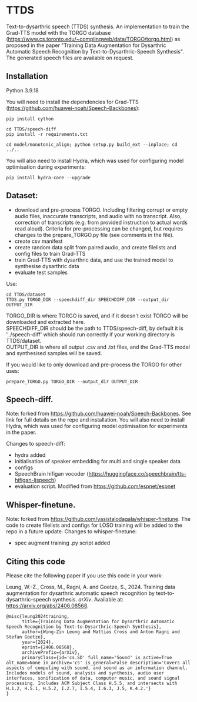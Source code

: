 # TTDS
Text-to-dysarthric speech (TTDS) synthesis. An implementation to train the Grad-TTS model with the TORGO database (https://www.cs.toronto.edu/~complingweb/data/TORGO/torgo.html) as proposed in the paper "Training Data Augmentation for Dysarthric Automatic Speech Recognition by Text-to-Dysarthric-Speech Synthesis". The generated speech files are available on request.

## Installation

Python 3.9.18

You will need to install the dependencies for Grad-TTS (https://github.com/huawei-noah/Speech-Backbones):

```
pip install cython
```

```
cd TTDS/speech-diff
pip install -r requirements.txt
```

```
cd model/monotonic_align; python setup.py build_ext --inplace; cd ../..
```

You will also need to install Hydra, which was used for configuring model optimisation during experiments:
```
pip install hydra-core --upgrade
```


## Dataset:
- download and pre-process TORGO. Including filtering corrupt or empty audio files, inaccurate transcripts, and audio with no transcript. Also, correction of transcripts (e.g. from provided instruction to actual words read aloud). Criteria for pre-processing can be changed, but requires changes to the prepare_TORGO.py file (see comments in the file). 
- create csv manifest
- create random data split from paired audio, and create filelists and config files to train Grad-TTS 
- train Grad-TTS with dysarthric data, and use the trained model to synthesise dysarthric data
- evaluate test samples

Use:
```
cd TTDS/dataset
TTDS.py TORGO_DIR --speechdiff_dir SPEECHDIFF_DIR --output_dir OUTPUT_DIR
```
TORGO_DIR is where TORGO is saved, and if it doesn't exist TORGO will be downloaded and extracted here. \
SPEECHDIFF_DIR should be the path to TTDS/speech-diff, by default it is '../speech-diff' which should run correctly if your working directory is TTDS/dataset. \
OUTPUT_DIR is where all output .csv and .txt files, and the Grad-TTS model and synthesised samples will be saved.

If you would like to only download and pre-process the TORGO for other uses:
```
prepare_TORGO.py TORGO_DIR --output_dir OUTPUT_DIR
```


## Speech-diff. 
Note: forked from https://github.com/huawei-noah/Speech-Backbones. See link for full details on the repo and installation. You will also need to install Hydra, which was used for configuring model optimisation for experiments in the paper. 

Changes to speech-diff:
- hydra added
- initialisation of speaker embedding for multi and single speaker data
- configs
- SpeechBrain hifigan vocoder (https://huggingface.co/speechbrain/tts-hifigan-ljspeech)
- evaluation script. Modified from https://github.com/espnet/espnet


## Whisper-finetune. 
Note: forked from https://github.com/vasistalodagala/whisper-finetune. The code to create filelists and configs for LOSO training will be added to the repo in a future update. Changes to whisper-finetune:
- spec augment training .py script added

## Citing this code

Please cite the following paper if you use this code in your work:

Leung, W.-Z., Cross, M., Ragni, A. and Goetze, S., 2024. Training data augmentation for dysarthric automatic speech recognition by text-to-dysarthric-speech synthesis. *arXiv*. Available at: https://arxiv.org/abs/2406.08568.

```
@misc{leung2024training,
      title={Training Data Augmentation for Dysarthric Automatic Speech Recognition by Text-to-Dysarthric-Speech Synthesis}, 
      author={Wing-Zin Leung and Mattias Cross and Anton Ragni and Stefan Goetze},
      year={2024},
      eprint={2406.08568},
      archivePrefix={arXiv},
      primaryClass={id='cs.SD' full_name='Sound' is_active=True alt_name=None in_archive='cs' is_general=False description='Covers all aspects of computing with sound, and sound as an information channel. Includes models of sound, analysis and synthesis, audio user interfaces, sonification of data, computer music, and sound signal processing. Includes ACM Subject Class H.5.5, and intersects with H.1.2, H.5.1, H.5.2, I.2.7, I.5.4, I.6.3, J.5, K.4.2.'}
}
```